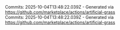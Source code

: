 Commits: 2025-10-04T13:48:22.039Z - Generated via https://github.com/marketplace/actions/artificial-grass
<br>
Commits: 2025-10-04T13:48:22.039Z - Generated via https://github.com/marketplace/actions/artificial-grass
<br>
